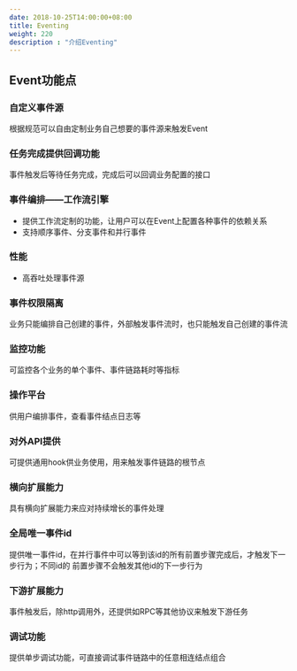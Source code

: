 ```yaml
---
date: 2018-10-25T14:00:00+08:00
title: Eventing
weight: 220
description : "介绍Eventing"
---
```


## Event功能点

### 自定义事件源

根据规范可以自由定制业务自己想要的事件源来触发Event

### 任务完成提供回调功能

事件触发后等待任务完成，完成后可以回调业务配置的接口

### 事件编排——工作流引擎

- 提供工作流定制的功能，让用户可以在Event上配置各种事件的依赖关系
- 支持顺序事件、分支事件和并行事件

### 性能

- 高吞吐处理事件源

### 事件权限隔离

业务只能编排自己创建的事件，外部触发事件流时，也只能触发自己创建的事件流

### 监控功能

可监控各个业务的单个事件、事件链路耗时等指标

### 操作平台

供用户编排事件，查看事件结点日志等

### 对外API提供

可提供通用hook供业务使用，用来触发事件链路的根节点

### 横向扩展能力

具有横向扩展能力来应对持续增长的事件处理

### 全局唯一事件id

提供唯一事件id，在并行事件中可以等到该id的所有前置步骤完成后，才触发下一步行为；不同id的
前置步骤不会触发其他id的下一步行为

### 下游扩展能力

事件触发后，除http调用外，还提供如RPC等其他协议来触发下游任务

### 调试功能

提供单步调试功能，可直接调试事件链路中的任意相连结点组合